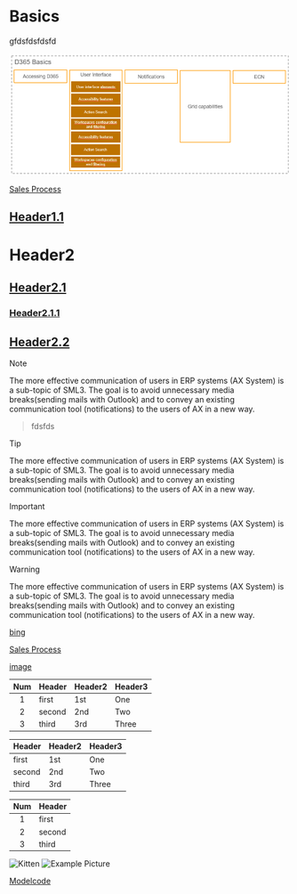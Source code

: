# Basics
gfdsfdsfdsfd

![Prozessübersicht](./../media/Basics_Overview.png "Prozessübersicht")

[Sales Process](SalesProcess.md)

## [Header1.1](href)
# Header2
## [Header2.1](href)
### [Header2.1.1](href)
## [Header2.2](href)

> [!NOTE]
> The more effective communication of users in ERP systems (AX System) is a sub-topic of SML3. The goal is to avoid unnecessary media breaks(sending mails with Outlook) and to convey an existing communication tool (notifications) to the users of AX in a new way.

>fdsfds

> [!Tip]
> The more effective communication of users in ERP systems (AX System) is a sub-topic of SML3. The goal is to avoid unnecessary media breaks(sending mails with Outlook) and to convey an existing communication tool (notifications) to the users of AX in a new way.

> [!IMPORTANT]
> The more effective communication of users in ERP systems (AX System) is a sub-topic of SML3. The goal is to avoid unnecessary media breaks(sending mails with Outlook) and to convey an existing communication tool (notifications) to the users of AX in a new way.

> [!WARNING]
> The more effective communication of users in ERP systems (AX System) is a sub-topic of SML3. The goal is to avoid unnecessary media breaks(sending mails with Outlook) and to convey an existing communication tool (notifications) to the users of AX in a new way.

[bing](http://www.bing.com)

[Sales Process](SalesProcess.md)

[image](images/img1.jpg)

| Num | Header | Header2 | Header3 |
|:---:|--------|---------|---------|
|  1  | first  | 1st     | One     |
|  2  | second | 2nd     | Two     |
|  3  | third  | 3rd     | Three   |

| Header | Header2 | Header3 |
|--------|---------|---------|
| first  | 1st     | One     |
| second | 2nd     | Two     |
| third  | 3rd     | Three   |

| Num | Header |
|:---:|--------|
|  1  | first  |
|  2  | second |
|  3  | third  |

![Kitten](..\images\img1.jpg "A cute kitten")
![Example Picture](..\images\picture1.png "Example Picture")

[Modelcode](xref:Modelcode)
